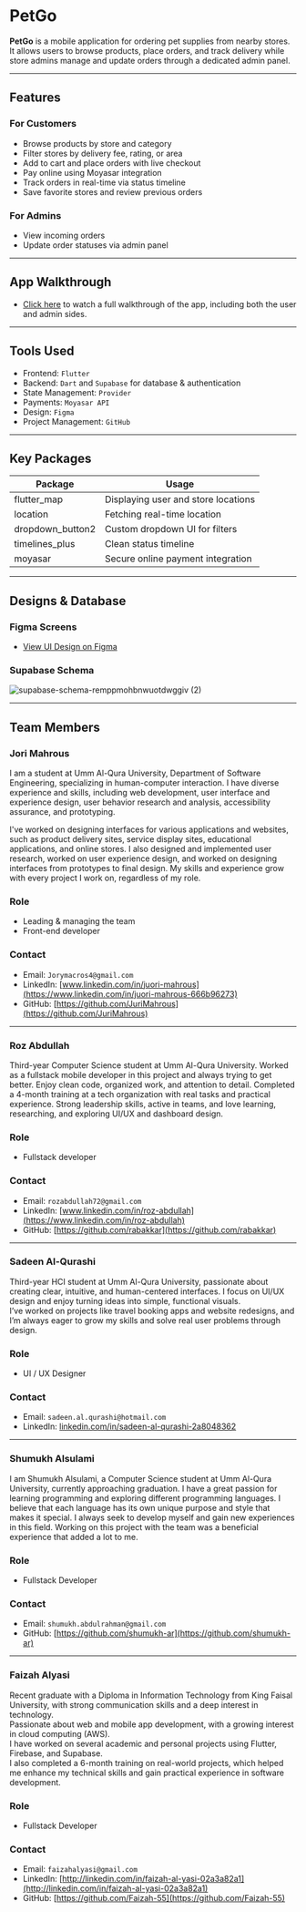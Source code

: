 # PetGo

**PetGo** is a mobile application for ordering pet supplies from nearby stores. It allows users to browse products, place orders, and track delivery while store admins manage and update orders through a dedicated admin panel.

---

## Features

### For Customers

- Browse products by store and category  
- Filter stores by delivery fee, rating, or area  
- Add to cart and place orders with live checkout  
- Pay online using Moyasar integration  
- Track orders in real-time via status timeline  
- Save favorite stores and review previous orders  

### For Admins

- View incoming orders  
- Update order statuses via admin panel  

---

## App Walkthrough

- [Click here](https://drive.google.com/drive/folders/1kKVC3zBDTZKamjTl4uetYnWhfYv06y9u) to watch a full walkthrough of the app, including both the user and admin sides.

---

## Tools Used

- Frontend: `Flutter`  
- Backend: `Dart` and `Supabase` for database & authentication
- State Management: `Provider`  
- Payments: `Moyasar API`  
- Design: `Figma`  
- Project Management: `GitHub`  

---

## Key Packages

| Package             | Usage                              |
|---------------------|------------------------------------|
| flutter_map         | Displaying user and store locations |
| location            | Fetching real-time location         |
| dropdown_button2    | Custom dropdown UI for filters      |
| timelines_plus      | Clean status timeline               |
| moyasar             | Secure online payment integration   |

---

## Designs & Database

### Figma Screens

- [View UI Design on Figma](https://www.figma.com/design/sNkKjCq3GOsWpoiRi89WXe/Untitled?node-id=0-1&t=TiWePJkOvcT9FLES-1)

### Supabase Schema
![supabase-schema-remppmohbnwuotdwggiv (2)](https://github.com/user-attachments/assets/ec6141fb-c50a-4cee-90e9-529c24021b42)

---

## Team Members
### Jori Mahrous

I am a student at Umm Al-Qura University, Department of Software Engineering, specializing in human-computer interaction. I have diverse experience and skills, including web development, user interface and experience design, user behavior research and analysis, accessibility assurance, and prototyping.

I've worked on designing interfaces for various applications and websites, such as product delivery sites, service display sites, educational applications, and online stores. I also designed and implemented user research, worked on user experience design, and worked on designing interfaces from prototypes to final design. My skills and experience grow with every project I work on, regardless of my role.

### Role
- Leading & managing the team
- Front-end developer

### Contact
- Email: `Jorymacros4@gmail.com`
- LinkedIn: [www.linkedin.com/in/juori-mahrous](https://www.linkedin.com/in/juori-mahrous-666b96273)
- GitHub: [https://github.com/JuriMahrous](https://github.com/JuriMahrous)


---

### Roz Abdullah

Third-year Computer Science student at Umm Al-Qura University. Worked as a fullstack mobile developer in this project and always trying to get better. Enjoy clean code, organized work, and attention to detail. Completed a 4-month training at a tech organization with real tasks and practical experience. Strong leadership skills, active in teams, and love learning, researching, and exploring UI/UX and dashboard design.


### Role  
- Fullstack developer

### Contact
- Email: `rozabdullah72@gmail.com`
- LinkedIn: [www.linkedin.com/in/roz-abdullah](https://www.linkedin.com/in/roz-abdullah)
- GitHub: [https://github.com/rabakkar](https://github.com/rabakkar)

---

### Sadeen Al-Qurashi

Third-year HCI student at Umm Al-Qura University, passionate about creating clear, intuitive, and human-centered interfaces. I focus on UI/UX design and enjoy turning ideas into simple, functional visuals.  
I’ve worked on projects like travel booking apps and website redesigns, and I’m always eager to grow my skills and solve real user problems through design.

### Role
- UI / UX Designer

### Contact 
- Email: `sadeen.al.qurashi@hotmail.com`
- LinkedIn: [linkedin.com/in/sadeen-al-qurashi-2a8048362](https://linkedin.com/in/sadeen-al-qurashi-2a8048362)

---

### Shumukh Alsulami

I am Shumukh Alsulami, a Computer Science student at Umm Al-Qura University, currently approaching graduation. I have a great passion for learning programming and exploring different programming languages. I believe that each language has its own unique purpose and style that makes it special. I always seek to develop myself and gain new experiences in this field. Working on this project with the team was a beneficial experience that added a lot to me.

### Role  
- Fullstack Developer

### Contact 
- Email: `shumukh.abdulrahman@gmail.com`
- GitHub: [https://github.com/shumukh-ar](https://github.com/shumukh-ar)

---

### Faizah Alyasi

Recent graduate with a Diploma in Information Technology from King Faisal University, with strong communication skills and a deep interest in technology.  
Passionate about web and mobile app development, with a growing interest in cloud computing (AWS).  
I have worked on several academic and personal projects using Flutter, Firebase, and Supabase.  
I also completed a 6-month training on real-world projects, which helped me enhance my technical skills and gain practical experience in software development.

### Role
- Fullstack Developer

### Contact
- Email: `faizahalyasi@gmail.com`
- LinkedIn: [http://linkedin.com/in/faizah-al-yasi-02a3a82a1](http://linkedin.com/in/faizah-al-yasi-02a3a82a1)
- GitHub: [https://github.com/Faizah-55](https://github.com/Faizah-55)


